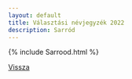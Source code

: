 ```yaml
---
layout: default
title: Választási névjegyzék 2022
description: Sarród
---
```


{% include Sarrood.html %}

[Vissza](./)
